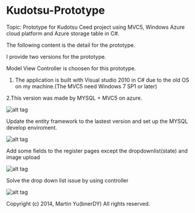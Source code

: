Kudotsu-Prototype
=================

Topic: Prototype for Kudotsu Ceed project using MVC5, Windows Azure cloud platform and Azure storage table in C#.

The following content is the detail for the prototype.

I provide two versions for the prototype.

Model View Controller is choosen for this prototype.


1. The application is built with Visual studio 2010 in C# due to the old OS on my machine.(The MVC5 need Windows 7 SP1 or later)


2.This version was made by MYSQL + MVC5 on azure.


![alt tag](https://raw2.github.com/bnerDY/Kudotsu-Prototype/master/Demo-images/1.jpg)

Update the entity framework to the lastest version and set up the MYSQL develop enviroment.

![alt tag](https://raw2.github.com/bnerDY/Kudotsu-Prototype/master/Demo-images/2.jpg)

Add some fields to the register pages except the dropdownlist(state) and image upload

![alt tag](https://raw2.github.com/bnerDY/Kudotsu-Prototype/master/Demo-images/4.jpg)

Solve the drop down list issue by using controller

![alt tag](https://raw2.github.com/bnerDY/Kudotsu-Prototype/master/Demo-images/3.jpg)


Copyright (c) 2014, Martin Yu(bnerDY)
All rights reserved.
